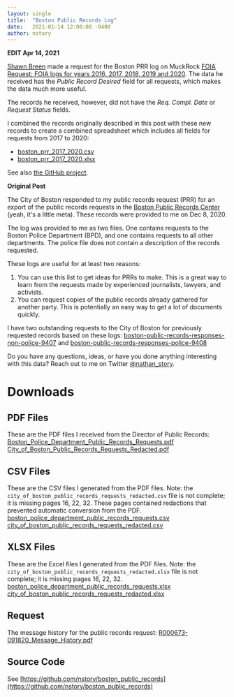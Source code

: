 ```yaml
---
layout: single
title:  "Boston Public Records Log"
date:   2021-01-14 12:00:00 -0400
author: nstory
---
```


**EDIT Apr 14, 2021**

[Shawn Breen](https://twitter.com/TTOJAF) made a request for the Boston PRR log on MuckRock [FOIA Request: FOIA logs for years 2016, 2017, 2018, 2019 and 2020](https://www.muckrock.com/foi/boston-3/foia-request-foia-logs-for-years-2016-2017-2018-2019-and-2020-103036/). The data he received has the _Public Record Desired_ field for all requests, which makes the data much more useful.

The records he received, however, did not have the _Req. Compl. Date_ or _Request Status_ fields.

I combined the records originally described in this post with these new records to create a combined spreadsheet which includes all fields for requests from 2017 to 2020:

* [boston_prr_2017_2020.csv](https://wokewindows-data.s3.amazonaws.com/boston_prr_2017_2020.csv)
* [boston_prr_2017_2020.xlsx](https://wokewindows-data.s3.amazonaws.com/boston_prr_2017_2020.xlsx)

See also [the GitHub project](https://github.com/nstory/boston_public_records).

**Original Post**

The City of Boston responded to my public records request (PRR) for an export of the public records requests in the [Boston Public Records Center](https://bostonma.govqa.us/WEBAPP/_rs) (yeah, it's a little meta). These records were provided to me on Dec 8, 2020.

The log was provided to me as two files. One contains requests to the Boston Police Department (BPD), and one contains requests to all other departments. The police file does not contain a description of the records requested.

These logs are useful for at least two reasons:

1. You can use this list to get ideas for PRRs to make. This is a great way to learn from the requests made by experienced journalists, lawyers, and activists.
2. You can request copies of the public records already gathered for another party. This is potentially an easy way to get a lot of documents quickly.

I have two outstanding requests to the City of Boston for previously requested records based on these logs: [boston-public-records-responses-non-police-9407](https://www.foiamachine.org/foi/boston-public-records-responses-non-police-9407/?sharing=TFRNUJV10BD4) and [boston-public-records-responses-police-9408](https://www.foiamachine.org/foi/boston-public-records-responses-police-9408/?sharing=6Z2RNBW9SGDY)

Do you have any questions, ideas, or have you done anything interesting with this data? Reach out to me on Twitter [@nathan_story](https://twitter.com/nathan_story).

# Downloads

## PDF Files
These are the PDF files I received from the Director of Public Records:
[Boston_Police_Department_Public_Records_Requests.pdf](https://wokewindows-data.s3.amazonaws.com/Boston_Police_Department_Public_Records_Requests.pdf)
[City_of_Boston_Public_Records_Requests_Redacted.pdf](https://wokewindows-data.s3.amazonaws.com/City_of_Boston_Public_Records_Requests_Redacted.pdf)

## CSV Files
These are the CSV files I generated from the PDF files. Note: the `city_of_boston_public_records_requests_redacted.csv` file is not complete; it is missing pages 16, 22, 32. These pages contained redactions that prevented automatic conversion from the PDF.
[boston_police_department_public_records_requests.csv](https://wokewindows-data.s3.amazonaws.com/boston_police_department_public_records_requests.csv)
[city_of_boston_public_records_requests_redacted.csv](https://wokewindows-data.s3.amazonaws.com/city_of_boston_public_records_requests_redacted.csv)

## XLSX Files
These are the Excel files I generated from the PDF files. Note: the `city_of_boston_public_records_requests_redacted.xlsx` file is not complete; it is missing pages 16, 22, 32.
[boston_police_department_public_records_requests.xlsx](https://wokewindows-data.s3.amazonaws.com/boston_police_department_public_records_requests.xlsx)
[city_of_boston_public_records_requests_redacted.xlsx](https://wokewindows-data.s3.amazonaws.com/city_of_boston_public_records_requests_redacted.xlsx)

## Request
The message history for the public records request:
[R000673-091820_Message_History.pdf](https://wokewindows-data.s3.amazonaws.com/R000673-091820_Message_History.pdf)

## Source Code
See [https://github.com/nstory/boston_public_records](https://github.com/nstory/boston_public_records)
